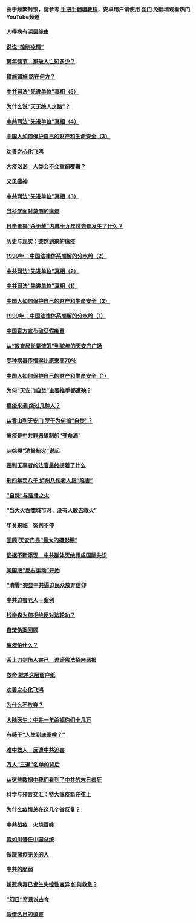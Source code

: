 #### 由于频繁封锁，请参考 [手把手翻墙教程](https://github.com/gfw-breaker/guides/wiki/)，安卓用户请使用 [网门](https://github.com/gfw-breaker/nogfw/blob/master/dl.md?t=02221100) 免翻墙观看热门YouTube频道 

#### [人得病有深层缘由](../pages/19/420864.md?t=02221100) 

#### [说说“控制疫情”](../pages/19/420831.md?t=02221100) 

#### [离年傍节　家破人亡知多少？](../pages/19/420563.md?t=02221100) 

#### [措施错施  路在何方？](../pages/19/420076.md?t=02221100) 

#### [中共司法“先进单位”真相（5）](../pages/19/419453.md?t=02221100) 

#### [为什么说“天无绝人之路”？](../pages/19/419618.md?t=02221100) 

#### [中共司法“先进单位”真相（4）](../pages/19/419452.md?t=02221100) 

#### [中国人如何保护自己的财产和生命安全（3）](../pages/19/419405.md?t=02221100) 

#### [劝善之心化飞鸿](../pages/19/418758.md?t=02221100) 

#### [大疫汹汹　人类会不会重蹈覆辙？](../pages/19/419691.md?t=02221100) 

#### [又见瘟神](../pages/19/419225.md?t=02221100) 

#### [中共司法“先进单位”真相（3）](../pages/19/419451.md?t=02221100) 

#### [当科学面对莫测的瘟疫](../pages/19/419625.md?t=02221100) 

#### [目击者揭“杀无赦”内幕十九年过去都发生了什么？](../pages/19/419617.md?t=02221100) 

#### [历史与现实：突然到来的瘟疫](../pages/19/419619.md?t=02221100) 

#### [1999年：中国法律体系崩解的分水岭（2）](../pages/19/419455.md?t=02221100) 

#### [中共司法“先进单位”真相（2）](../pages/19/419450.md?t=02221100) 

#### [中共司法“先进单位”真相（1）](../pages/19/419449.md?t=02221100) 

#### [中国人如何保护自己的财产和生命安全（2）](../pages/19/419404.md?t=02221100) 

#### [1999年：中国法律体系崩解的分水岭（1）](../pages/19/419454.md?t=02221100) 

#### [中国官方宣布破获假疫苗](../pages/19/419504.md?t=02221100) 

#### [从“教育局长是流氓”到蛇年的天安门广场](../pages/19/419470.md?t=02221100) 

#### [变种病毒传播率比原来高70％](../pages/19/419456.md?t=02221100) 

#### [中国人如何保护自己的财产和生命安全（1）](../pages/19/419403.md?t=02221100) 

#### [为何“天安门自焚”主要推手都遭殃？](../pages/19/419348.md?t=02221100) 

#### [瘟疫来袭 绕过几种人？](../pages/19/419349.md?t=02221100) 

#### [从香山到天安门 罗干为何搞“自焚”？](../pages/19/419270.md?t=02221100) 

#### [瘟疫是中共罪恶酿制的“夺命酒”](../pages/19/419223.md?t=02221100) 

#### [从徐栩“消极抗灾”说起](../pages/19/419224.md?t=02221100) 

#### [诬判无辜者的法官最终捞着了什么](../pages/19/419268.md?t=02221100) 

#### [刑四年罚八千 泸州八旬老人指“陷害”](../pages/19/419232.md?t=02221100) 

#### [“自焚”与插播之火](../pages/19/419226.md?t=02221100) 

#### [“当大火吞噬城市时，没有人敢去救火”](../pages/19/419077.md?t=02221100) 

#### [年关来临　冤判不停](../pages/19/419093.md?t=02221100) 

#### [回顾|天安门是“最大的摄影棚”](../pages/19/380866.md?t=02221100) 

#### [证据不断浮现　中共群体灭绝罪成国际共识](../pages/19/419031.md?t=02221100) 

#### [美国版“反右运动”开始](../pages/19/419030.md?t=02221100) 

#### [“清零”突显中共逼迫民众放弃信仰](../pages/19/418995.md?t=02221100) 

#### [中共迫害老人十案例](../pages/19/418831.md?t=02221100) 

#### [钱学森为何拒绝反对法轮功？](../pages/19/418905.md?t=02221100) 

#### [自焚伪案回顾](../pages/19/418799.md?t=02221100) 

#### [瘟疫怕什么？](../pages/19/418800.md?t=02221100) 

#### [舌上刀剑伤人害己　诽谤佛法招来恶报](../pages/19/418731.md?t=02221100) 

#### [救命 就差这层窗户纸](../pages/19/418706.md?t=02221100) 

#### [劝善之心化飞鸿](../pages/19/416766.md?t=02221100) 

#### [为什么不放弃？](../pages/19/418691.md?t=02221100) 

#### [大陆医生：中共一年杀掉你们十几万](../pages/19/418670.md?t=02221100) 

#### [有感于“人生到底图啥？”](../pages/19/418624.md?t=02221100) 

#### [难中救人　反遭中共迫害](../pages/19/418414.md?t=02221100) 

#### [万人“三退”名单的背后](../pages/19/418505.md?t=02221100) 

#### [从这些数据中我们看到了中共的末日疯狂](../pages/19/418420.md?t=02221100) 

#### [科学与预言交汇：特大瘟疫箭在弦上](../pages/19/418266.md?t=02221100) 

#### [为什么疫情总在这几个省反复？](../pages/19/418219.md?t=02221100) 

#### [中共战疫　火烧百姓](../pages/19/418220.md?t=02221100) 

#### [假如川普任中国总统](../pages/19/418174.md?t=02221100) 

#### [做跟瘟疫无关的人](../pages/19/418171.md?t=02221100) 

#### [中共的脆弱](../pages/19/418196.md?t=02221100) 

#### [新冠病毒已发生失控性变异 如何救急？](../pages/19/418032.md?t=02221100) 

#### [“幻日”奇景说古今](../pages/19/418033.md?t=02221100) 

#### [假借名目的迫害](../pages/19/418055.md?t=02221100) 


